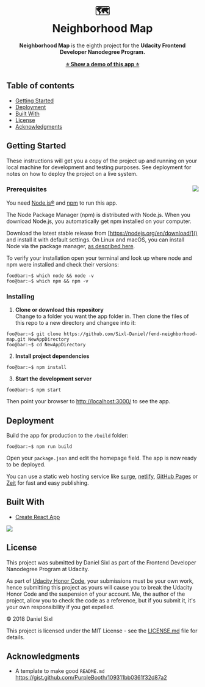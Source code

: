 <div align="center">
    <h1>🗺️<br>Neighborhood Map</h1>
    <p><strong>Neighborhood Map</strong> is the eighth project for the <strong>Udacity Frontend Developer Nanodegree Program.</strong></p>
    <p><strong><a href="https://fend-neighborhood-map.netlify.com/" target="_blank" rel="noopener noreferrer">⭐ Show a demo of this app ⭐</a></strong></p>
</div>

## Table of contents

- [Getting Started](#getting-started)
- [Deployment](#deployment)
- [Built With](#built-with)
- [License](#license)
- [Acknowledgments](#acknowledgments)

## Getting Started

These instructions will get you a copy of the project up and running on your local machine for development and testing purposes. See deployment for notes on how to deploy the project on a live system.

### Prerequisites <img src='https://res.cloudinary.com/sixl/image/upload/v1534412781/GitHub/brands/nodejs-new-pantone-black.png' align="right">

You need [Node.js®](https://nodejs.org/en/) and [npm](https://www.npmjs.com) to run this app. 

The Node Package Manager (npm) is distributed with Node.js. When you download Node.js, you automatically get npm installed on your computer.

Download the latest stable release from [https://nodejs.org/en/download/]() and install it with default settings. On Linux and macOS, you can install Node via the package manager, [as described here](https://nodejs.org/en/download/package-manager/).

To verify your installation open your terminal and look up where node and npm were installed and check their versions:

```console
foo@bar:~$ which node && node -v
foo@bar:~$ which npm && npm -v
```

### Installing

1. **Clone or download this repository**  
Change to a folder you want the app folder in. Then clone the files of this repo to a new directory and changee into it: 

```console
foo@bar:~$ git clone https://github.com/Sixl-Daniel/fend-neighborhood-map.git NewAppDirectory
foo@bar:~$ cd NewAppDirectory
```

2. **Install project dependencies**

```console
foo@bar:~$ npm install
```

3. **Start the development server**

```console
foo@bar:~$ npm start
```

Then point your browser to [http://localhost:3000/]() to see the app.

## Deployment

Build the app for production to the `/build` folder:

```console
foo@bar:~$ npm run build
```

Open your `package.json` and edit the homepage field. The app is now ready to be deployed. 

You can use a static web hosting service like [surge](http://surge.sh/), [netlify](https://www.netlify.com/), [GitHub Pages](https://pages.github.com/) or [Zeit](https://zeit.co/) for fast and easy publishing.

## Built With

* [Create React App](https://github.com/facebook/create-react-app)

<a href="https://www.netlify.com">
  <img src="https://www.netlify.com/img/global/badges/netlify-color-accent.svg"/>
</a>

## License

This project was submitted by Daniel Sixl as part of the Frontend Developer Nanodegree Program at Udacity.

As part of [Udacity Honor Code](https://www.udacity.com/legal/community-guidelines), your submissions must be your own work, hence submitting this project as yours will cause you to break the Udacity Honor Code and the suspension of your account. Me, the author of the project, allow you to check the code as a reference, but if you submit it, it's your own responsibility if you get expelled.

&copy; 2018 Daniel Sixl

This project is licensed under the MIT License - see the [LICENSE.md](./LICENSE.md) file for details.

## Acknowledgments

* A template to make good `README.md`  
https://gist.github.com/PurpleBooth/109311bb0361f32d87a2

